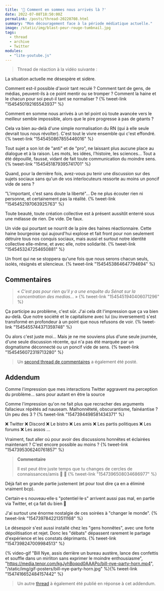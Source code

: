 ```yaml
---
title: '🧶 Comment en sommes nous arrivés là ?'
date: 2022-07-08T18:50:00Z
permalink: /posts/thread-20220708.html
summary: "Mon découragement face à la période médiatique actuelle."
image: /static/img/blast-peur-rouge-tumbnail.jpg
tags:
  - thread
  - archive
  - Twitter
modules:
  - "lite-youtube.js"
---
```


> Thread de réaction à la vidéo suivante :
>
> <lite-youtube videoid="arnvgEoMHwY" nocookie></lite-youtube>

La situation actuelle me désespère et sidère.

Comment est-il possible d'avoir tant reculé ?
Comment tant de gens, de médias, peuvent-ils à ce point mentir ou se tromper ?
Comment la haine et le chacun pour soi peut-il tant se normaliser ? 
{% tweet-link "1545450192165543937" %}

Comment en somme nous arrivés à un tel point où toute avancée vers le meilleur semble impossible, alors que le pire progresse à pas de géants ?

Cela va bien au-delà d'une simple normalisation du RN (qui à elle seule devrait tous nous révolter).
C'est tout le vivre ensemble qui c'est effondré.
{% tweet-link "1545450867855446016" %}

Tout sujet a son lot de "anti" et de "pro", ne laissant plus aucune place au dialogue et à la raison.
Les mots, les idées, l'histoire, les sciences... Tout a été dépouillé, faussé, vidant de fait toute communication du moindre sens.
{% tweet-link "1545451879395741701" %}

Quand, pour la dernière fois, avez-vous pu tenir une discussion sur des sujets sociaux sans qu'un de vos interlocuteurs ressorte au moins un poncif vide de sens ?

"L'important, c'est sans doute la liberté"... De ne plus écouter rien ni personne, et certainement pas la réalité.
{% tweet-link "1545452197063925763" %}

Toute beauté, toute création collective est à présent aussitôt enterré sous une mélasse de rien. De vide. De faux.

Un vide qui pourtant se nourrit de la pire des haines réactionnaire.
Cette haine bourgeoise qui aujourd'hui explose et fait front pour non seulement détruire tous nos conquis sociaux, mais aussi et surtout notre identité collective elle-même, et avec elle, notre solidarité.
{% tweet-link "1545453247254650881" %}

Un front qui ne se stoppera qu'une fois que nous serons chacun seuls, isolés, résignés et silencieux.
{% tweet-link "1545453864647794694" %}

## Commentaires

> « _C'est pas pour rien qu'il y a une enquête du Sénat sur la concentration des medias..._ »
> {% tweet-link "1545451940406071296" %}


Ça participe au problème, c'est sûr. J'ai cela dit l'impression que ça va bien au-delà. Que notre société et le capitalisme avec lui (ou inversement) s'est transformé en profondeur à un point que nous refusons de voir.
{% tweet-link "1545455744371359748" %}

Ou alors c'est juste moi... Mais je ne me souviens plus d'une seule journée, d'une seule discussion récente, qui n'a pas été marquée par un dogmatisme déconnecté ou un poncif vide de sens.
{% tweet-link "1545456072319713280" %}

> Un [second thread de commentaires](https://twitter.com/ygrenzinger/status/1545457735436849152) a également été posté.

## Addendum

Comme l'impression que mes interactions Twitter aggravent ma perception du problème... sans pour autant en être la source

Comme l'impression qu'on ne fait plus que recracher des arguments fallacieux répétés ad nauseam. Malhonnêteté, obscurantisme, fainéantise ?
Un peu des 3 ?
{% tweet-link "1547394498581434371" %}

❌ Twitter ❌ Discord ❌ Le bistro ❌  Les amis ❌ Les partis politiques ❌  Les forums ❌  Les assos ...

Vraiment, faut aller où pour avoir des discussions honnêtes et éclairées maintenant ? C'est encore possible au moins ?
{% tweet-link "1547395306240761857" %}

> **Commentaire**
>
> Il est peut être juste temps que tu changes de cercles de connaissances/amis :hugs: :slightly_smiling_face:
> {% tweet-link "1547396508034686977" %}
 
Déjà fait en grande partie justement (et pour tout dire ça en a éliminé vraiment bcp).

Certain·e·s nouveau·elle·s "potentiel·le·s" arrivent aussi pas mal, en partie via Twitter, et ça fait du bien 🤗

J'ai surtout une énorme nostalgie de ces soirées à "changer le monde".
{% tweet-link "1547397842213511168" %}

Le désespoir s'est aussi installé chez les "gens honnêtes", avec une forte dépolitisation et rejet. Donc les "débats" dépassent rarement le partage d'expérience et les constats déprimants.
{% tweet-link "1547398247009984513" %}

{% video-gif "Bill Nye, assis derrière un bureau austère, lance des confettis et souffle dans un mirliton sans exprimer le moindre enthousiasme", "https://media.tenor.com/kgJyhBoqod0AAAPo/bill-nye-party-horn.mp4", "/static/img/gif-posters/bill-nye-party-horn.jpg" %}{% tweet-link "1547416652484157442" %}

> Un autre [thread](https://twitter.com/bartlettstarman/status/1547472698393100290) à également été publié en réponse à cet addendum.
